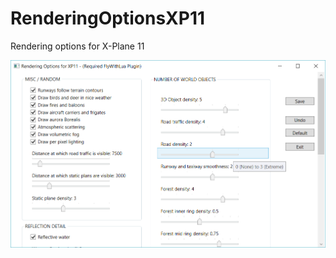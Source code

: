 # RenderingOptionsXP11
Rendering options for X-Plane 11

![Alt Text](https://github.com/rhpa23/RenderingOptionsXP11/blob/master/XP11_Settings_Tool.png)

